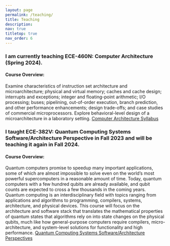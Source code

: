 ```yaml
---
layout: page
permalink: /teaching/
title: Teaching
description: 
nav: true
titletop: true
nav_order: 6
---
```


### I am currently teaching ECE-460N: Computer Architecture (Spring 2024).
#### Course Overview:
Examine characteristics of instruction set architecture and microarchitecture; physical and virtual memory; caches and cache design; interrupts and exceptions; integer and floating-point arithmetic; I/O processing; buses; pipelining, out-of-order execution, branch prediction, and other performance enhancements; design trade-offs; and case studies of commercial microprocessors. Explore behavioral-level design of a microarchitecture in a laboratory setting. [Computer Architecture Syllabus](https://utdirect.utexas.edu/apps/student/coursedocs/courses/nlogon/download/13550699/)


### I taught ECE-382V: Quantum Computing Systems Software/Architecture Perspective in Fall 2023 and will be teaching it again in Fall 2024.
#### Course Overview:
Quantum computers promise to speedup many important applications, some of which are almost impossible to solve even on the world’s most powerful supercomputers in a reasonable amount of time. Today, quantum computers with a few hundred qubits are already available, and qubit counts are expected to cross a few thousands in the coming years. Quantum computing is an interdisciplinary field with topics ranging from applications and algorithms to programming, compilers, systems, architecture, and physical devices. This course will focus on the architecture and software stack that translates the mathematical properties of quantum states that algorithms rely on into state changes on the physical qubits, much like how general-purpose computers require compilers, micro-architecture, and system-level solutions for functionality and high performance. [Quantum Computing Systems Software/Architecture Perspectives](https://utdirect.utexas.edu/apps/student/coursedocs/courses/nlogon/download/12950064/)
